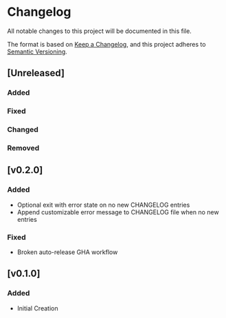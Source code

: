 # Changelog

All notable changes to this project will be documented in this file.

The format is based on [Keep a Changelog](https://keepachangelog.com/en/1.0.0/),
and this project adheres to [Semantic Versioning](https://semver.org/spec/v2.0.0.html).

## [Unreleased]

### Added

### Fixed

### Changed

### Removed

## [v0.2.0]

### Added

- Optional exit with error state on no new CHANGELOG entries
- Append customizable error message to CHANGELOG file when no new entries

### Fixed

- Broken auto-release GHA workflow

## [v0.1.0]

### Added

- Initial Creation
